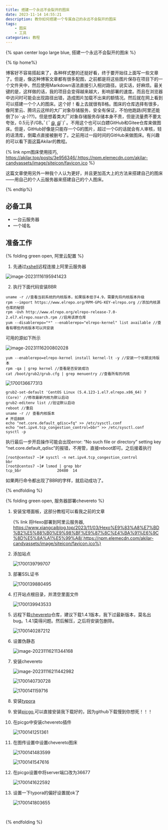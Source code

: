 ```yaml
---
title: 搭建一个永远不会裂开的图床
date: 2023-11-14 14:55:21
description: 教你如何搭建一个专属自己的永远不会裂开的图床
tags: 
	- 图床
	- 工具
categories: 教程
---
```


{% span center logo large blue, 搭建一个永远不会裂开的图床 %}



{% tip home%}

博客好不容易搭起来了，各种样式整的还挺好看，终于要开始往上面写一些文章了。但是，像这种博客文章都有很多配图，之前都是将这些图片保存在项目下的一个文件夹中，然后使用Markdown语法直接引入相对路径。说实话，好麻烦。最关键的是，这样做的话，我的项目会变得越来越大，影响部署的速度。而且在浏览器中访问时可能会出现路径出错，造成图片加载不出来的额情况。然后就在网上看到可以搭建一个个人的图床。这个好！看上去就很有B格。图床的仓库选择有很多，像阿里云、腾讯云这样的大厂对象存储服务，安全有保证，不怕他跑路(阿里还能倒了(ο´･д･)??)。但是想着类大厂对象存储服务存储本身不贵，但是流量费不要太夸张，0.5元子/GB｡ﾟ( ﾟஇ‸இﾟ)ﾟ。不用这个也可以白嫖GitHub和Gitee仓库来做图床。但是，GitHub好像是只能存一个G的图片，超过一个G的话就会有人审核，轻的话清库，倒霉点直接被删号了。之前用过一段时间的GitHub来做图床。有兴趣的可以看下面这篇Akilar的教程。

{% link npm图床使用技巧, https://akilar.top/posts/3e956346/,https://npm.elemecdn.com/akilar-candyassets/image/siteicon/favicon.ico %}

这篇文章使用另外一种我个人认为更好，并且更加高大上的方法来搭建自己的图床——用自己的个人云服务器来搭建自己的个人图床。

{% endtip%}

## 必备工具

- 一台云服务器
- 一个域名

## 准备工作

{% folding green open,  阿里云配置 %}

1. 先通过[xshell](https://onedrive.xiangcaiblog.top/zh-CN/%E8%BD%AF%E4%BB%B6/%E5%AE%9E%E7%94%A8%E5%B7%A5%E5%85%B7/Xshell-6.0.0204p.exe)远程连接上阿里云服务器

![image-20231116195941423](https://pic.xiangcaiblog.top/images/2023/11/16/202311162050953.png)

2. 执行下面代码安装BBR

``````
uname -r //查看当前系统的内核版本，如果版本低于4.9，需要先将内核版本升级
rpm --import https://www.elrepo.org/RPM-GPG-KEY-elrepo.org //添加内核源仓库的秘钥
rpm -Uvh http://www.elrepo.org/elrepo-release-7.0-2.el7.elrepo.noarch.rpm //启用该原仓库
yum --disablerepo="*" --enablerepo="elrepo-kernel" list available //查看有哪些内核版本可以共安装
``````

可用的源如下所示

![image-20231116200802028](https://pic.xiangcaiblog.top/images/2023/11/16/202311162050752.png)

``````
yum --enablerepo=elrepo-kernel install kernel-lt -y //安装一个长期支持版本
rpm -qa | grep kernel //查看是否安装成功
cat /boot/grub2/grub.cfg | grep menuentry //查看所有的内核

``````

![1700136677313](https://pic.xiangcaiblog.top/images/2023/11/16/202311162050591.png)

``````
grub2-set-default 'CentOS Linux (5.4.123-1.el7.elrepo.x86_64) 7 (Core)' //修改最新内核为默认启动
grub2-editenv list //验证默认启动
reboot //重启
uname -r // 查看内核版本
# 开启BBR
echo "net.core.default_qdisc=fq" >> /etc/sysctl.conf
echo "net.ipv4.tcp_congestion_control=bbr" >> /etc/sysctl.conf
sysctl -p
``````

执行最后一步开启操作可能会出现error: “No such file or directory” setting key “net.core.default_qdisc”的报错，不用管，直接reboot即可。之后接着执行

``````
[root@centos7 ~]# sysctl -n net.ipv4.tcp_congestion_control
bbr
[root@centos7 ~]# lsmod | grep bbr
tcp_bbr                20480  14 
``````

如果两行命令都出现了BBR的字样，就启动成功了。

{% endfolding %}

{% folding green open, 服务器部署chevereto %}

1. 安装宝塔面板，这部分教程可以看我之前的文章

	{% link 将Hexo部署到阿里云服务器,  https://www.xiangcaiblog.top/2023/11/03/Hexo%E9%83%A8%E7%BD%B2%E5%88%B0%E9%98%BF%E9%87%8C%E4%BA%91%E6%9C%8D%E5%8A%A1%E5%99%A8/,https://npm.elemecdn.com/akilar-candyassets/image/siteicon/favicon.ico%}

2. 添加站点

	![1700139799707](C:\Users\lenovo\AppData\Local\Temp\utools.image.compression\1700139799652\1700139799707.png)

3. 部署SSL证书

	![1700139880495](https://pic.xiangcaiblog.top/images/2023/11/16/202311162104472.png)

4. 打开站点根目录，并清空里面文件

	![1700139943533](https://pic.xiangcaiblog.top/images/2023/11/16/202311162108007.png)

5. 远程下载[chevereto](https://github.com/rodber/chevereto-free)仓库，建议下载1.4.1版本，我下过最新版本，莫名出bug。1.4.1莫得问题。然后解压，之后将安装包删除。

	![1700140287212](https://pic.xiangcaiblog.top/images/2023/11/16/202311162111467.png)

6. 设置伪静态

	![image-20231116211344168](https://pic.xiangcaiblog.top/images/2023/11/16/202311162113227.png)

7. 安装chevereto

	![image-20231116211442982](https://pic.xiangcaiblog.top/images/2023/11/16/202311162114021.png)

	![1700140730728](https://pic.xiangcaiblog.top/images/2023/11/16/202311162118796.png)

	![1700141159716](https://pic.xiangcaiblog.top/images/2023/11/16/202311162126451.png)

8. 安装[typora](https://onedrive.xiangcaiblog.top/zh-CN/%E8%BD%AF%E4%BB%B6/%E7%BC%96%E7%A8%8B%E8%BD%AF%E4%BB%B6/typora/)

9. 安装[picgo](https://onedrive.xiangcaiblog.top/zh-CN/%E8%BD%AF%E4%BB%B6/%E5%AE%9E%E7%94%A8%E5%B7%A5%E5%85%B7/PicGo-Setup-2.3.1-x64.exe),可以直接安装我下载好的，因为github下载慢到你想死！！！

10. 在picgo中安装chevereto插件

	![1700141251361](https://pic.xiangcaiblog.top/images/2023/11/16/202311162127560.png)

11. 在图传设置中设置chevereto图床

	![1700141483599](https://pic.xiangcaiblog.top/images/2023/11/16/202311162131327.png)

	![1700141547616](https://pic.xiangcaiblog.top/images/2023/11/16/202311162132591.png)

12. 在picgo设置中将server端口改为36677

	![1700141622592](https://pic.xiangcaiblog.top/images/2023/11/16/202311162135492.png)

13. 设置一下typora的偏好设置就ok了

	![1700141803655](https://pic.xiangcaiblog.top/images/2023/11/16/202311162137624.png)

​	

{% endfolding %}



